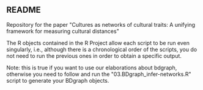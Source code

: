 ## README

Repository for the paper "Cultures as networks of cultural traits: A unifying framework for measuring cultural distances"

The R objects contained in the R Project allow each script to be run even singularly, i.e., although there is a chronological order of the scripts, you do not need to run the previous ones in order to obtain a specific output.

Note: this is true if you want to use our elaborations about bdgraph, otherwise you need to follow and run the "03.BDgraph_infer-networks.R" script to generate your BDgraph objects. 